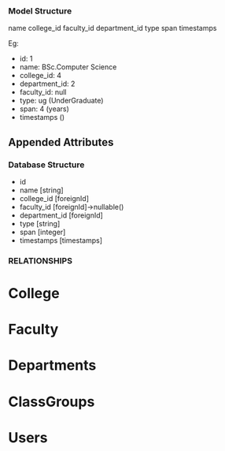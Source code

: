 ### Model Structure

name
college_id
faculty_id
department_id
type
span
timestamps

Eg:
- id: 1
- name: BSc.Computer Science
- college_id: 4
- department_id: 2
- faculty_id: null
- type: ug (UnderGraduate)
- span: 4 (years)
- timestamps ()


## Appended Attributes
<!-- - name: Eg 2024-2025,Semester 1 -->

### Database Structure
- id 
- name [string]
- college_id [foreignId]
- faculty_id [foreignId]->nullable()
- department_id [foreignId]
- type [string]
- span [integer]
- timestamps [timestamps]

### RELATIONSHIPS
# College

# Faculty

# Departments

# ClassGroups 

# Users

<!-- ---------------- -->
